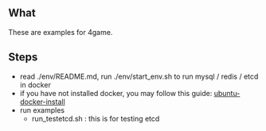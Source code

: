 ## What
These are examples for 4game.


## Steps
* read ./env/README.md, run ./env/start_env.sh to run mysql / redis / etcd in docker
* if you have not installed docker, you may follow this guide: [ubuntu-docker-install](https://www.runoob.com/docker/ubuntu-docker-install.html)
* run examples
  - run_testetcd.sh : this is for testing etcd